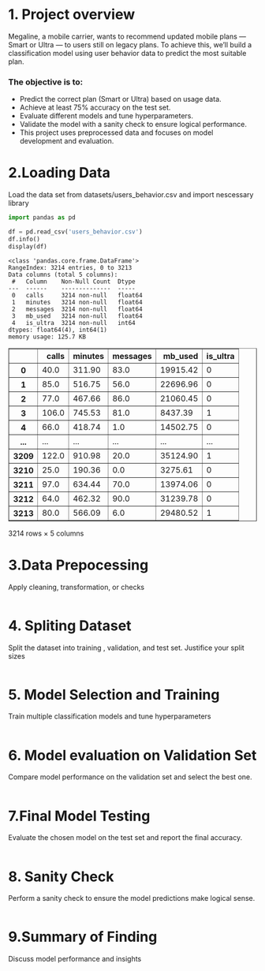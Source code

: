 # 1. Project overview
Megaline, a mobile carrier, wants to recommend updated mobile plans — Smart or Ultra — to users still on legacy plans. To achieve this, we’ll build a classification model using user behavior data to predict the most suitable plan.

### The objective is to:

- Predict the correct plan (Smart or Ultra) based on usage data.
- Achieve at least 75% accuracy on the test set.
- Evaluate different models and tune hyperparameters.
- Validate the model with a sanity check to ensure logical performance.
- This project uses preprocessed data and focuses on model development and evaluation.

# 2.Loading Data
Load the data set from datasets/users_behavior.csv and import nescessary library 


```python
import pandas as pd

df = pd.read_csv('users_behavior.csv')
df.info()
display(df)
```

    <class 'pandas.core.frame.DataFrame'>
    RangeIndex: 3214 entries, 0 to 3213
    Data columns (total 5 columns):
     #   Column    Non-Null Count  Dtype  
    ---  ------    --------------  -----  
     0   calls     3214 non-null   float64
     1   minutes   3214 non-null   float64
     2   messages  3214 non-null   float64
     3   mb_used   3214 non-null   float64
     4   is_ultra  3214 non-null   int64  
    dtypes: float64(4), int64(1)
    memory usage: 125.7 KB



<div>
<style scoped>
    .dataframe tbody tr th:only-of-type {
        vertical-align: middle;
    }

    .dataframe tbody tr th {
        vertical-align: top;
    }

    .dataframe thead th {
        text-align: right;
    }
</style>
<table border="1" class="dataframe">
  <thead>
    <tr style="text-align: right;">
      <th></th>
      <th>calls</th>
      <th>minutes</th>
      <th>messages</th>
      <th>mb_used</th>
      <th>is_ultra</th>
    </tr>
  </thead>
  <tbody>
    <tr>
      <th>0</th>
      <td>40.0</td>
      <td>311.90</td>
      <td>83.0</td>
      <td>19915.42</td>
      <td>0</td>
    </tr>
    <tr>
      <th>1</th>
      <td>85.0</td>
      <td>516.75</td>
      <td>56.0</td>
      <td>22696.96</td>
      <td>0</td>
    </tr>
    <tr>
      <th>2</th>
      <td>77.0</td>
      <td>467.66</td>
      <td>86.0</td>
      <td>21060.45</td>
      <td>0</td>
    </tr>
    <tr>
      <th>3</th>
      <td>106.0</td>
      <td>745.53</td>
      <td>81.0</td>
      <td>8437.39</td>
      <td>1</td>
    </tr>
    <tr>
      <th>4</th>
      <td>66.0</td>
      <td>418.74</td>
      <td>1.0</td>
      <td>14502.75</td>
      <td>0</td>
    </tr>
    <tr>
      <th>...</th>
      <td>...</td>
      <td>...</td>
      <td>...</td>
      <td>...</td>
      <td>...</td>
    </tr>
    <tr>
      <th>3209</th>
      <td>122.0</td>
      <td>910.98</td>
      <td>20.0</td>
      <td>35124.90</td>
      <td>1</td>
    </tr>
    <tr>
      <th>3210</th>
      <td>25.0</td>
      <td>190.36</td>
      <td>0.0</td>
      <td>3275.61</td>
      <td>0</td>
    </tr>
    <tr>
      <th>3211</th>
      <td>97.0</td>
      <td>634.44</td>
      <td>70.0</td>
      <td>13974.06</td>
      <td>0</td>
    </tr>
    <tr>
      <th>3212</th>
      <td>64.0</td>
      <td>462.32</td>
      <td>90.0</td>
      <td>31239.78</td>
      <td>0</td>
    </tr>
    <tr>
      <th>3213</th>
      <td>80.0</td>
      <td>566.09</td>
      <td>6.0</td>
      <td>29480.52</td>
      <td>1</td>
    </tr>
  </tbody>
</table>
<p>3214 rows × 5 columns</p>
</div>


# 3.Data Prepocessing
Apply cleaning, transformation, or checks 


```python

```

# 4. Spliting Dataset
Split the dataset into training , validation, and test set. Justifice your split sizes


```python

```

# 5. Model Selection and Training 
Train multiple classification models and tune hyperparameters


```python

```

# 6. Model evaluation on Validation Set
Compare model performance on the validation set and select the best one.


```python

```

# 7.Final Model Testing 
Evaluate the chosen model on the test set and report the final accuracy.


```python

```

# 8. Sanity Check 
Perform a sanity check to ensure the model predictions make logical sense.


```python

```

# 9.Summary of Finding 
Discuss model performance and insights


```python

```
